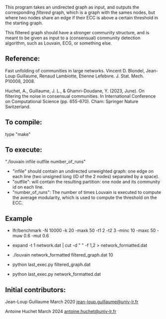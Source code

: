 This program takes an undirected graph as input, and outputs the corresponding
*filtered* graph, which is a graph with the sames nodes, but where two nodes
share an edge if their ECC is above a certain threshold in the starting graph.

This filtered graph should have a stronger community structure, and is meant to
be given as input to a (consensual) community detection algorithm, such as
Louvain, ECG, or something else.

## Reference:

Fast unfolding of communities in large networks. Vincent D. Blondel, Jean-Loup
Guillaume, Renaud Lambiotte, Etienne Lefebvre. J. Stat. Mech. P10008, 2008.

Huchet, A., Guillaume, J. L., & Ghamri-Doudane, Y. (2023, June). On filtering
the noise in consensual communities. In International Conference on
Computational Science (pp. 655-670). Cham: Springer Nature Switzerland.

## To compile:

type "make"

## To execute:

"./louvain infile outfile number_of_runs"
- "infile" should contain an undirected unweighted graph: one edge on each line
  (two unsigned long (ID of the 2 nodes) separated by a space).
- "outfile": will contain the resulting partition: one node and its community
  id on each line.
- "number_of_runs": The number of times Louvain is executed to compute the
  average modularity, which is used to compute the threshold on the ECC.

## Example

- lfr/benchmark -N 10000 -k 20 -maxk 50 -t1 2 -t2 3 -minc 10 -maxc 50 -muw 0.6 -mut 0.6
- expand -t 1 network.dat | cut -d " " -f 1,2  > network_formatted.dat
- ./louvain network_formatted filtered_graph.dat 10
- python last_exec.py filtered_graph.dat

- python last_exec.py network_formatted.dat

## Initial contributors:  

Jean-Loup Guillaume
March 2020
jean-loup.guillaume@univ-lr.fr

Antoine Huchet
March 2024
antoine.huchet@univ-lr.fr

